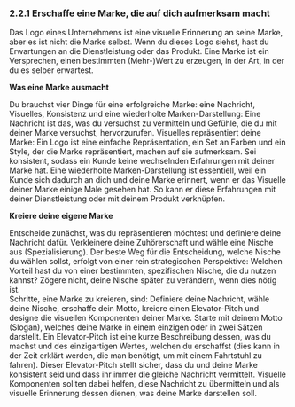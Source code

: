 ### 2.2.1 Erschaffe eine Marke, die auf dich aufmerksam macht

Das Logo eines Unternehmens ist eine visuelle Erinnerung an seine Marke, aber es ist nicht die Marke selbst. Wenn du dieses Logo siehst, hast du Erwartungen an die Dienstleistung oder das Produkt. Eine Marke ist ein Versprechen, einen bestimmten \(Mehr-\)Wert zu erzeugen, in der Art, in der du es selber erwartest.

**Was eine Marke ausmacht**

Du brauchst vier Dinge für eine erfolgreiche Marke: eine Nachricht, Visuelles, Konsistenz und eine wiederholte Marken-Darstellung: Eine Nachricht ist das, was du versuchst zu vermitteln und Gefühle, die du mit deiner Marke versuchst, hervorzurufen. Visuelles repräsentiert deine Marke: Ein Logo ist eine einfache Repräsentation, ein Set an Farben und ein Style, der die Marke repräsentiert, machen auf sie aufmerksam. Sei konsistent, sodass ein Kunde keine wechselnden Erfahrungen mit deiner Marke hat. Eine wiederholte Marken-Darstellung ist essentiell, weil ein Kunde sich dadurch an dich und deine Marke erinnert, wenn er das Visuelle deiner Marke einige Male gesehen hat. So kann er diese Erfahrungen mit deiner Dienstleistung oder mit deinem Produkt verknüpfen.

**Kreiere deine eigene Marke**

Entscheide zunächst, was du repräsentieren möchtest und definiere deine Nachricht dafür. Verkleinere deine Zuhörerschaft und wähle eine Nische aus \(Spezialisierung\). Der beste Weg für die Entscheidung, welche Nische du wählen sollst, erfolgt von einer rein strategischen Perspektive: Welchen Vorteil hast du von einer bestimmten, spezifischen Nische, die du nutzen kannst? Zögere nicht, deine Nische später zu verändern, wenn dies nötig ist.  
Schritte, eine Marke zu kreieren, sind: Definiere deine Nachricht, wähle deine Nische, erschaffe dein Motto, kreiere einen Elevator-Pitch und designe die visuellen Komponenten deiner Marke. Starte mit deinem Motto \(Slogan\), welches deine Marke in einem einzigen oder in zwei Sätzen darstellt. Ein Elevator-Pitch ist eine kurze Beschreibung dessen, was du machst und des einzigartigen Wertes, welchen du erschaffst \(dies kann in der Zeit erklärt werden, die man benötigt, um mit einem Fahrtstuhl zu fahren\). Dieser Elevator-Pitch stellt sicher, dass du und deine Marke konsistent seid und dass ihr immer die gleiche Nachricht vermittelt. Visuelle Komponenten sollten dabei helfen, diese Nachricht zu übermitteln und als visuelle Erinnerung dessen dienen, was deine Marke darstellen soll.

